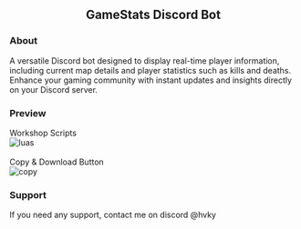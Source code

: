 <div align="center">
  <h2>GameStats Discord Bot</h2>
</div>

### About
A versatile Discord bot designed to display real-time player information, including current map details and player statistics such as kills and deaths. Enhance your gaming community with instant updates and insights directly on your Discord server.

### Preview
Workshop Scripts
<br>
![luas](https://i.imgur.com/SXseDk6.jpg)
<br><br>
Copy & Download Button
<br>
![copy](https://i.imgur.com/1bdsrK1.png)

### Support
If you need any support, contact me on discord @hvky
